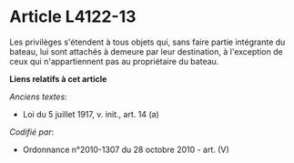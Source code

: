 # Article L4122-13

Les privilèges s'étendent à tous objets qui, sans faire partie intégrante du bateau, lui sont attachés à demeure par leur
destination, à l'exception de ceux qui n'appartiennent pas au propriétaire du bateau.

**Liens relatifs à cet article**

_Anciens textes_:

  - Loi du 5 juillet 1917, v. init., art. 14 (a)

_Codifié par_:

  - Ordonnance n°2010-1307 du 28 octobre 2010 - art. (V)
